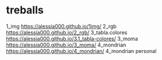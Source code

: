 # treballs
1_img https://alessia000.github.io/1img/
2_rgb https://alessia000.github.io/2_rgb/
3_tabla.colores https://alessia000.github.io/3.1_tabla-colores/
3_moma https://alessia000.github.io/3_moma/
4_mondrian https://alessia000.github.io/4_mondrian/
4_mondrian personal 

